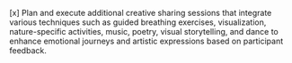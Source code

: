 [x] Plan and execute additional creative sharing sessions that integrate various techniques such as guided breathing exercises, visualization, nature-specific activities, music, poetry, visual storytelling, and dance to enhance emotional journeys and artistic expressions based on participant feedback.